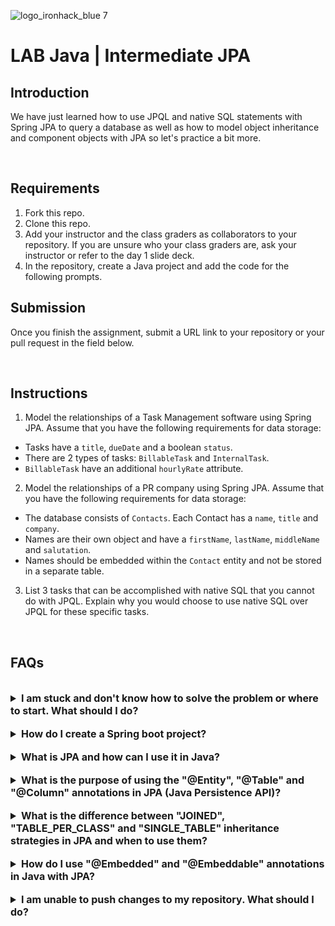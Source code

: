 ![logo_ironhack_blue 7](https://user-images.githubusercontent.com/23629340/40541063-a07a0a8a-601a-11e8-91b5-2f13e4e6b441.png)

# LAB Java | Intermediate JPA

## Introduction

We have just learned how to use JPQL and native SQL statements with Spring JPA to query a database as well as how to model object inheritance and  component objects with JPA so let's practice a bit more.

<br>

## Requirements

1. Fork this repo.
2. Clone this repo.
3. Add your instructor and the class graders as collaborators to your repository. If you are unsure who your class graders are, ask your instructor or refer to the day 1 slide deck.
4. In the repository, create a Java project and add the code for the following prompts.

## Submission

Once you finish the assignment, submit a URL link to your repository or your pull request in the field below.

<br>

## Instructions

1. Model the relationships of a Task Management software using Spring JPA. Assume that you have the following requirements for data storage:

  - Tasks have a `title`, `dueDate` and a boolean `status`.
  - There are 2 types of tasks: `BillableTask` and `InternalTask`.
  - `BillableTask` have an additional `hourlyRate` attribute.

2. Model the relationships of a PR company using Spring JPA. Assume that you have the following requirements for data storage:

  - The database consists of `Contacts`. Each Contact has a `name`, `title` and `company`.
  - Names are their own object and have a `firstName`, `lastName`, `middleName` and `salutation`.
  - Names should be embedded within the `Contact` entity and not be stored in a separate table.

3. List 3 tasks that can be accomplished with native SQL that you cannot do with JPQL. Explain why you would choose to use native SQL over JPQL for these specific tasks.

<br>

## FAQs

<br>

<details>
  <summary style="font-size: 16px; cursor: pointer; outline: none; font-weight: bold;">I am stuck and don't know how to solve the problem or where to start. What should I do?</summary>

  <br> <!-- ✅ -->

  If you are stuck in your code and don't know how to solve the problem or where to start, you should take a step back and try to form a clear, straight forward question about the specific issue you are facing. The process you will go through while trying to define this question, will help you narrow down the problem and come up with potential solutions.

  For example, are you facing a problem because you don't understand the concept or are you receiving an error message that you don't know how to fix? It is usually helpful to try to state the problem as clearly as possible, including any error messages you are receiving. This can help you communicate the issue to others and potentially get help from classmates or online resources.

  Once you have a clear understanding of the problem, you should be able to start working toward the solution.

  <br>

  

</details>

<br>

<details>
  <summary style="font-size: 16px; cursor: pointer; outline: none; font-weight: bold;">How do I create a Spring boot project?</summary>

  <br> <!-- ✅ -->

  Spring boot is a framework for creating stand-alone, production-grade applications that are easy to launch and run. The best way to create a Spring boot project is to use the Spring Initializer website. The website provides a convenient way to generate a basic project structure with all the necessary dependencies and configurations.

  - Step 1: Go to [start.spring.io](https://start.spring.io/)
  - Step 2: Choose the type of project you want to create, such as Maven or Gradle.
  - Step 3: Select the version of Spring Boot you want to use.
  - Step 4: Choose the dependencies you need for your project. Some common dependencies include web, jpa and data-jpa.
  - Step 5: Click the "Generate" button to download the project files.

  Alternatively, you can use an Integrated Development Environment (IDE) such as Eclipse or IntelliJ IDEA. These IDEs have plugins for creating Spring boot projects, making it easy to set up the environment and get started with coding.

  <br>

  

</details>

<br>

<details>
  <summary style="font-size: 16px; cursor: pointer; outline: none; font-weight: bold;">What is JPA and how can I use it in Java?</summary>

  <br> <!-- ✅ -->

  JPA stands for Java Persistence API, which is a Java specification for accessing, persisting and managing data between Java objects and a relational database. JPA provides a standard interface for accessing databases, reducing the need for custom data access code and enabling efficient management of database connections.

  To use JPA in Java, you will need to include the necessary dependencies in your project, such as the Hibernate JPA implementation and create entity classes to represent your data. These entity classes will be annotated with JPA-specific annotations, such as `@Entity` and `@Id`, to indicate the mapping between the Java class and the database table.

  Here is a code snippet to show you how to create a JPA entity class in Java:

  ```java
  @Entity
  public class Employee {
    @Id
    @GeneratedValue(strategy=GenerationType.IDENTITY)
    private int id;

    private String name;
    private int age;
    private String position;

    // Getters and Setters for the attributes
  }
  ```

  <br>

    

</details>

<br>

<details>
  <summary style="font-size: 16px; cursor: pointer; outline: none; font-weight: bold;">What is the purpose of using the "@Entity", "@Table" and "@Column" annotations in JPA (Java Persistence API)?</summary>

  <br> <!-- ✅ -->

  The `@Entity`, `@Table` and `@Column` annotations in JPA (Java Persistence API) are used to map Java objects to relational database tables.

  `@Entity` is used to mark a class as a persistent entity. This means that instances of the class can be stored in a database.

  `@Table` is used to define the name of the database table that the entity will be mapped to.

  `@Column` is used to define the columns in the table that correspond to the attributes of the entity.

  Here is an example of how to use these annotations:

  ```java
  @Entity
  @Table(name="employee")
  public class Employee {

    @Id
    @GeneratedValue(strategy=GenerationType.AUTO)
    @Column(name="id")
    private int id;

    @Column(name="first_name")
    private String firstName;

    @Column(name="last_name")
    private String lastName;

    //getters and setters
  }
  ```

  In this example, the `Employee` class is marked as a persistent entity using the `@Entity` annotation. The name of the database table is defined using the `@Table` annotation as "employee". The `id`, `firstName` and `lastName` attributes are mapped to columns in the "employee" table using the `@Column` annotation.

  <br>

    

</details>

<br>

<details>
  <summary style="font-size: 16px; cursor: pointer; outline: none; font-weight: bold;">What is the difference between "JOINED", "TABLE_PER_CLASS" and "SINGLE_TABLE" inheritance strategies in JPA and when to use them?</summary>

  <br> <!-- ✅ -->

  The `@Inheritance` annotation in JPA can be used to specify inheritance strategy for entities in JPA. There are three strategies available in JPA: `SINGLE_TABLE`, `JOINED` and `TABLE_PER_CLASS`. The inheritance strategy is specified using the strategy attribute in the `@Inheritance` annotation.

  The inheritance strategies in JPA determine how the data is stored in the database for the entities that inherit from a parent entity.

  - **JOINED strategy**: creates separate tables for each concrete entity and a join between them is used to retrieve the data.

    ```java
    @Inheritance(strategy=InheritanceType.JOINED)
    @Entity
    public class Parent {
    // ...
    }
    ```

  - **TABLE_PER_CLASS strategy**: creates a separate table for each concrete entity and includes all the columns of the parent entity as well.

    ```java
    @Inheritance(strategy=InheritanceType.TABLE_PER_CLASS)
    @Entity
    public class Parent {
    // ...
    }
    ```

  - **SINGLE_TABLE strategy**: creates a single table for all the entities in the hierarchy, including a discriminator column to distinguish between the entities.

    ```java
    @Inheritance(strategy=InheritanceType.SINGLE_TABLE)
    @Entity
    public class Parent {
    // ...
    }
    ```

  The choice of inheritance strategy depends on the requirements of the application, such as the need for normalization, the number of columns in the table and the number of joins required to retrieve data. For example, if the entities have many columns and normalization is important, then JOINED strategy is appropriate. If there are fewer columns, the TABLE_PER_CLASS strategy may be more suitable. The SINGLE_TABLE strategy is the simplest and most compact but may result in a less flexible data model.

  <br>

    

</details>

<br>

<details>
  <summary style="font-size: 16px; cursor: pointer; outline: none; font-weight: bold;">How do I use "@Embedded" and "@Embeddable" annotations in Java with JPA?</summary>

  <br> <!-- ✅ -->

  The `@Embedded` and `@Embeddable` annotations in JPA are used to map an embedded field or class in a JPA entity.

  These annotations are used to store a set of related fields within another JPA entity. This allows the developer to store complex data within a single entity, as opposed to having multiple entities for different data fields.

  The `@Embeddable` annotation is used to annotate the embedded class, while the `@Embedded` annotation is used to annotate the field within the JPA entity that will store the embedded class.

  Example:

  ```java
  @Embeddable
  public class Address {
    private String street;
    private String city;
    private String state;
    private String zipCode;
    // getters and setters
  }

  @Entity
  public class Employee {
    @Id
    private long id;
    private String name;
    @Embedded
    private Address address;
    // getters and setters
  }
  ```

  JPA will store the data in the embedded class as part of the owning entity in the database. When retrieving the entity from the database, the embedded class data will also be retrieved and stored as part of the entity.

  In conclusion, the `@Embedded` and `@Embeddable` annotations in JPA allow developers to store complex data within a single JPA entity, providing a more organized and efficient way to store and retrieve data from the database.

  <br>

    

</details>

<br>

<details>
  <summary style="font-size: 16px; cursor: pointer; outline: none; font-weight: bold;">I am unable to push changes to my repository. What should I do?</summary>

  <br> <!-- ✅ -->

  If you are unable to push changes to your repository, here are a few steps that you can follow:

  1. Check your internet connection: Ensure that your internet connection is stable and working.
  1. Verify your repository URL: Make sure that you are using the correct repository URL to push your changes.
  2. Check Git credentials: Ensure that your Git credentials are up-to-date and correct. You can check your credentials using the following command:

  ```bash
  git config --list
  ```

  4. Update your local repository: Before pushing changes, make sure that your local repository is up-to-date with the remote repository. You can update your local repository using the following command:

  ```bash
  git fetch origin
  ```

  5. Check for conflicts: If there are any conflicts between your local repository and the remote repository, resolve them before pushing changes.
  6. Push changes: Once you have resolved any conflicts and updated your local repository, you can try pushing changes again using the following command:

  ```bash
  git push origin <branch_name>
  ```

</details>
